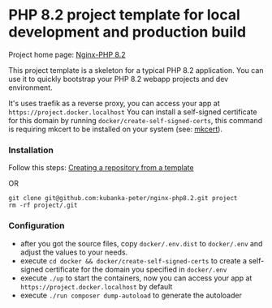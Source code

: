 PHP 8.2 project template for local development and production build
===================================================================

Project home page: [Nginx-PHP 8.2](https://github.com/kubanka-peter/nginx-php8.2)

This project template is a skeleton for a typical PHP 8.2 application. 
You can use it to quickly bootstrap your PHP 8.2 webapp projects and dev environment.

It's uses traefik as a reverse proxy, you can access your app at `https://project.docker.localhost`
You can install a self-signed certificate for this domain by running `docker/create-self-signed-certs`, this command
is requiring mkcert to be installed on your system (see: [mkcert](https://github.com/FiloSottile/mkcert)).

### Installation

Follow this steps: [Creating a repository from a template](https://docs.github.com/en/repositories/creating-and-managing-repositories/creating-a-repository-from-a-template)

OR

```
git clone git@github.com:kubanka-peter/nginx-php8.2.git project
rm -rf project/.git 
```

### Configuration

- after you got the source files, copy `docker/.env.dist` to `docker/.env` and adjust the values to your needs.
- execute `cd docker && docker/create-self-signed-certs` to create a self-signed certificate for the domain you specified in `docker/.env`
- execute `./up` to start the containers, now you can access your app at `https://project.docker.localhost` by default
- execute `./run composer dump-autoload` to generate the autoloader
